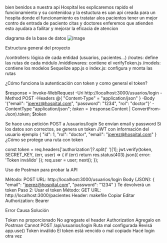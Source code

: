 bien benidos a nuestra api Hospital 
les explicaremos rapido el funcionamiento y su contenidoa y la estuctura
es uan api creada para un hospita donde el funcionamiento es tratatar alos pacientos tener un mejor contro de entrada de paciento citas y doctores enferemos que atienden 
esto ayudara a failitar y mejorar la eficacia de atencion 

diagrama de la base de datos
![image](https://github.com/user-attachments/assets/c5428bc9-153a-4d9b-ab91-ae655555a969)

Estructura general del proyecto

/controllers: lógica de cada entidad (usuarios, pacientes…)
/routes: define las rutas de cada módulo
/middlewares: contiene el verifyToken.js
/models: contiene los modelos Sequelize
app.js o index.js: configura y monta las rutas

¿Cómo funciona la autenticación con token y como general el token?

$response = Invoke-WebRequest -Uri http://localhost:3000/usuarios/login -Method POST -Headers @{ "Content-Type" = "application/json" } -Body '{"email": "jperez@hospital.com", "password": "1234", "rol": "doctor"}' -ContentType "application/json"; $token = ($response.Content | ConvertFrom-Json).token; $token

Se hace una petición POST a /usuarios/login
Se envían email y password
Si los datos son correctos, se genera un token JWT con información del usuario
ejemplo {
  "id": 1,
  "rol": "doctor",
  "email": "jperez@hospital.com"
}
 ¿Cómo se protege una ruta con token
 
 const token = req.headers['authorization']?.split(' ')[1];
jwt.verify(token, SECRET_KEY, (err, user) => {
  if (err) return res.status(403).json({ error: 'Token inválido' });
  req.user = user;
  next();
});

Uso de Postman para probar la API

Método: POST
URL: http://localhost:3000/usuarios/login
Body (JSON):
{
  "email": "jperez@hospital.com",
  "password": "1234"
}
Te devolverá un token
Paso 2: Usar el token
Método: GET
URL: http://localhost:3000/pacientes
Header:
makefile
Copiar
Editar
Authorization: Bearer <token>

Error	Causa	Solución

Token no proporcionado	No agregaste el header Authorization	Agregalo en Postman
Cannot POST /api/usuarios/login	Ruta mal configurada	Revisá app.use()
Token inválido	El token está vencido o mal copiado	Hacé login otra vez


